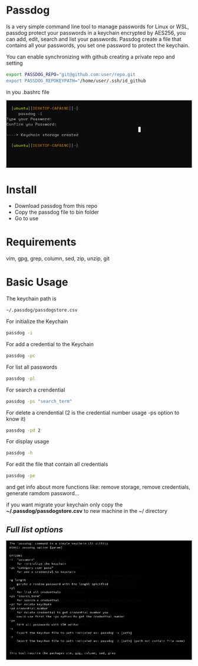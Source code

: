 # Passdog
Is a very simple command line tool to manage passwords for Linux or WSL, passdog protect
your passwords in a keychain encrypted  by AES256, you can add, edit, search and list your passwords.
Passdog create a file that contains all your passwords, you set  one password to protect the keychain.

You can enable synchronizing with github creating a private repo and setting 
```bash
export PASSDOG_REPO="git@github.com:user/repo.git
export PASSDOG_REPOKEYPATH="/home/user/.ssh/id_github
```
in you .bashrc file


![](https://raw.githubusercontent.com/CarlosTaborda/passdog/main/passdog.gif)
# Install
- Download passdog from this repo
- Copy the passdog file to bin folder 
- Go to use

# Requirements
vim, gpg, grep, column, sed, zip, unzip, git


# Basic Usage
The keychain path is
```bash
~/.passdog/passdogstore.csv
```

For initialize the Keychain 
```bash
passdog -i
```

For add a credential to  the Keychain 
```bash
passdog -pc
```

For list all passwords
```bash
passdog -pl
```

For search a crendential
```bash
passdog -ps "search_term"
```

For delete a crendential (2 is the credential number usage -ps option to know it)
```bash
passdog -pd 2
```

For display usage
```bash
passdog -h
```

For edit the file that contain all credentials
```bash
passdog -pe
```
and get info about more functions like: remove storage, remove credentials, generate ramdom password...

if you want migrate your keychain only copy the **~/.passdog/passdogstore.csv** to new machine in the ~/ directory

## _Full list options_
![](https://raw.githubusercontent.com/CarlosTaborda/passdog/main/passdog_help.PNG)